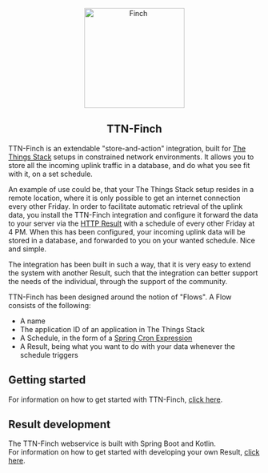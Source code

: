 <p align="center">
    <img src="https://user-images.githubusercontent.com/3519438/75177718-019b6380-5737-11ea-9362-72da2d09e535.png" alt="Finch" height="200" />
</p>
<h2 align="center">TTN-Finch</h2>

TTN-Finch is an extendable "store-and-action" integration, built for [The Things Stack](https://thethingsstack.io/) setups in constrained network environments. It allows you to store all the incoming uplink traffic in a database, and do what you see fit with it, on a set schedule.

An example of use could be, that your The Things Stack setup resides in a remote location, where it is only possible to get an internet connection every other Friday. In order to facilitate automatic retrieval of the uplink data, you install the TTN-Finch integration and configure it forward the data to your server via the [HTTP Result](./docs/results/http.md) with a schedule of every other Friday at 4 PM. When this has been configured, your incoming uplink data will be stored in a database, and forwarded to you on your wanted schedule. Nice and simple.

The integration has been built in such a way, that it is very easy to extend the system with another Result, such that the integration can better support the needs of the individual, through the support of the community.

TTN-Finch has been designed around the notion of "Flows". A Flow consists of the following:
* A name
* The application ID of an application in The Things Stack
* A Schedule, in the form of a [Spring Cron Expression](https://docs.spring.io/spring/docs/current/javadoc-api/org/springframework/scheduling/support/CronSequenceGenerator.html)
* A Result, being what you want to do with your data whenever the schedule triggers

## Getting started
For information on how to get started with TTN-Finch, [click here](./docs/getting-started.md).

## Result development
The TTN-Finch webservice is built with Spring Boot and Kotlin.  
For information on how to get started with developing your own Result, [click here](./docs/development/result-development.md).
